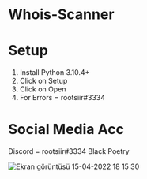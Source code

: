 # Whois-Scanner

# Setup
1. Install Python 3.10.4+
2. Click on Setup
3. Click on Open
4. For Errors = rootsiir#3334

# Social Media Acc
Discord = rootsiir#3334
Black Poetry


![Ekran görüntüsü 15-04-2022 18 15 30](https://user-images.githubusercontent.com/98325453/163588105-681d4f5b-ba74-4021-b7c5-39ea3d03c77c.png)

